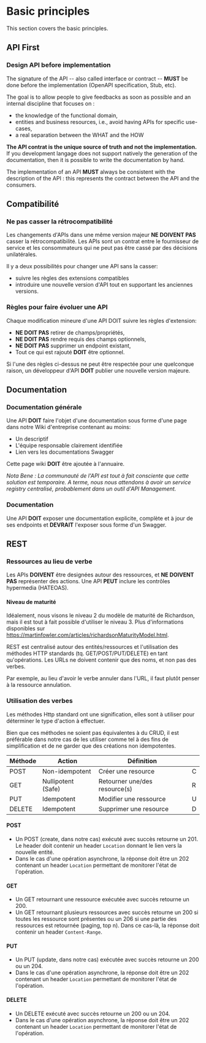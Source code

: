 # Basic principles

This section covers the basic principles.

## API First

### Design API before implementation

The signature of the API -- also called interface or contract -- **MUST** be done before the implementation (OpenAPI specification, Stub, etc).

The goal is to allow people to give feedbacks as soon as possible and an internal discipline that focuses on :

* the knowledge of the functional domain,
* entities and business resources, i.e., avoid having APIs for specific use-cases,
* a real separation between the WHAT and the HOW

**The API contrat is the unique source of truth and not the implementation.** If you development langage does not support natively the generation of the documentation, then it is possible to write the documentation by hand.

The implementation of an API **MUST** always be consistent with the description of the API : this represents the contract between the API and the consumers.

## Compatibilité

### Ne pas casser la rétrocompatibilité

Les changements d'APIs dans une même version majeur **NE DOIVENT PAS** casser la rétrocompatibilité. Les APIs sont un contrat entre le fournisseur de service et les consommateurs qui ne peut pas être cassé par des décisions unilatérales.

Il y a deux possibilités pour changer une API sans la casser:

* suivre les règles des extensions compatibles
* introduire une nouvelle version d'API tout en supportant les anciennes versions.

### Règles pour faire évoluer une API

Chaque modification mineure d'une API DOIT suivre les règles d'extension:

* **NE DOIT PAS** retirer de champs/propriétés,
* **NE DOIT PAS** rendre requis des champs optionnels,
* **NE DOIT PAS** supprimer un endpoint existant,
* Tout ce qui est rajouté **DOIT** être optionnel.

Si l'une des règles ci-dessus ne peut être respectée pour une quelconque raison, un développeur d'API **DOIT** publier une nouvelle version majeure.

## Documentation

### Documentation générale

Une API **DOIT** faire l'objet d'une documentation sous forme d'une page dans notre Wiki d'entreprise contenant au moins:

* Un descriptif
* L'équipe responsable clairement identifiée
* Lien vers les documentations Swagger

Cette page wiki **DOIT** être ajoutée à l'annuaire.

_Nota Bene : La communauté de l'API est tout à fait consciente que cette solution est temporaire. A terme, nous nous attendons à avoir un service registry centralisé, probablement dans un outil d'API Management._

### Documentation

Une API **DOIT** exposer une documentation explicite, complète et à jour de ses endpoints et **DEVRAIT** l'exposer sous forme d'un Swagger.

## REST

### Ressources au lieu de verbe

Les APIs **DOIVENT** être designées autour des ressources, et **NE DOIVENT PAS** représenter des actions. Une API **PEUT** inclure les contrôles hypermedia (HATEOAS).

#### Niveau de maturité

Idéalement, nous visons le niveau 2 du modèle de maturité de Richardson, mais il est tout à fait possible d'utiliser le niveau 3. Plus d'informations disponibles sur https://martinfowler.com/articles/richardsonMaturityModel.html.

REST est centralisé autour des entités/ressources et l'utilisation des méthodes HTTP standards (tq. GET/POST/PUT/DELETE) en tant qu'opérations. Les URLs ne doivent contenir que des noms, et non pas des verbes.

Par exemple, au lieu d'avoir le verbe annuler dans l'URL, il faut plutôt penser à la ressource annulation.

### Utilisation des verbes

Les méthodes Http standard ont une signification, elles sont à utiliser pour déterminer le type d'action à effectuer.

Bien que ces méthodes ne soient pas équivalentes à du CRUD, il est préférable dans notre cas de les utiliser comme tel à des fins de simplification et de ne garder que des créations non idempotentes.

| Méthode   | Action    | Définition |          |
|-----------|-----------|------------|----------|
| POST      | Non-idempotent | Créer une resource | C |
| GET      | Nullipotent (Safe) | Retourner une/des resource(s) | R |
| PUT      | Idempotent | Modifier une ressource | U |
| DELETE      | Idempotent | Supprimer une resource | D |

#### POST
* Un POST (create, dans notre cas) exécuté avec succès retourne un 201. Le header doit contenir un header `Location` donnant le lien vers la nouvelle entité.
* Dans le cas d'une opération asynchrone, la réponse doit être un 202 contenant un header `Location` permettant de monitorer l'état de l'opération.

#### GET

* Un GET retournant une ressource exécutée avec succès retourne un 200.
* Un GET retournant plusieurs ressources avec succès retourne un 200 si toutes les ressource sont présentes ou un 206 si une partie des ressources est retournée (paging, top n). Dans ce cas-là, la réponse doit contenir un header `Content-Range`. 

#### PUT

* Un PUT (update, dans notre cas) exécutée avec succès retourne un 200 ou un 204.
* Dans le cas d'une opération asynchrone, la réponse doit être un 202 contenant un header `Location` permettant de monitorer l'état de l'opération.

#### DELETE

* Un DELETE exécuté avec succès retourne un 200 ou un 204.
* Dans le cas d'une opération asynchrone, la réponse doit être un 202 contenant un header `Location` permettant de monitorer l'état de l'opération.
